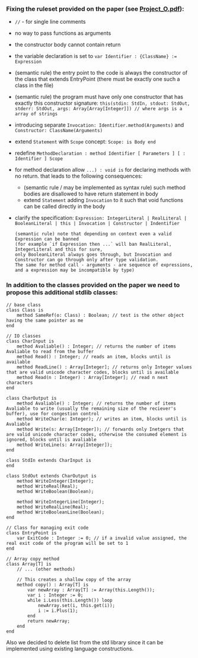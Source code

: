 ### Fixing the ruleset provided on the paper (see [Project_O.pdf](/Project_O.pdf)):

- `//` - for single line comments
- no way to pass functions as arguments
- the constructor body cannot contain return
- the variable declaration is set to `var Identifier : {ClassName} := Expression`
- (semantic rule) the entry point to the code is always the constructor of the class that extends EntryPoint (there must be exactly one such a class in the file)
- (semantic rule) the program must have only one constructor that has exactly this constructor signature:
    `this(stdin: StdIn, stdout: StdOut, stderr: StdOut, args: Array[Array[Integer]]) // where args is a array of strings`
- introducing separate `Invocation: Identifier.method(Arguments)` and `Constructor: ClassName(Arguments)`
- extend `Statement` with `Scope` concept: `Scope: is Body end`
- redefine `MethodDeclaration : method Identifier [ Parameters ] [ : Identifier ] Scope`
- for method declaration allow `...) : void is` for declaring methods with no return. that leads to the following consequences:
  - (semantic rule / may be implemented as syntax rule) such method bodies are disallowed to have return statement in body
  - extend `Statement` adding `Invocation` to it such that void functions can be called directly in the body
- clarify the specification: `Expression: IntegerLiteral | RealLiteral | BooleanLiteral | this | Invocation | Constructor | Indentifier`
      
      (semantic rule) note that depending on context even a valid Expression can be banned 
      (for example `if Expression then ...` will ban RealLiteral, IntegerLiteral and this for sure,
      only BooleanLiteral always goes through, but Invocation and Constructor can go through only after type validation.
      The same for method call - arguments - are sequence of expressions, and a expression may be incompatible by type)

### In addition to the classes provided on the paper we need to propose this additional stdlib classes:

```
// base class
class Class is
    method SameRef(o: Class) : Boolean; // test is the other object having the same pointer as me
end
```

```
// IO classes
class CharInput is
    method Avaliable() : Integer; // returns the number of items Avaliable to read from the buffer
    method Read() : Integer; // reads an item, blocks until is available
    method ReadLine() : Array[Integer]; // returns only Integer values that are valid unicode character codes, blocks until is available
    method Read(n : Integer) : Array[Integer]; // read n next characters
end

class CharOutput is
    method Avaliable() : Integer; // returns the number of items Avaliable to write (usually the remaining size of the reciever's buffer), use for congestion control
    method WriteChar(e: Integer); // writes an item, blocks until is Avaliable
    method Write(s: Array[Integer]); // forwards only Inetgers that are valid unicode character codes, otherwise the consumed element is ignored, blocks until is avaliable
    method WriteLine(s: Array[Integer]);
end

class StdIn extends CharInput is
end

class StdOut extends CharOutput is
    method WriteInteger(Integer);
    method WriteReal(Real);
    method WriteBoolean(Boolean);

    method WriteIntegerLine(Integer);
    method WriteRealLine(Real);
    method WriteBooleanLine(Boolean);
end
```

```
// Class for managing exit code
class EntryPoint is
    var ExitCode : Integer := 0; // if a invalid value assigned, the real exit code of the program will be set to 1
end
```

```
// Array copy method
class Array[T] is
    // ... (other methods)

    // This creates a shallow copy of the array
    method copy() : Array[T] is
    	var newArray : Array[T] := Array(this.Length());
    	var i : Integer := 0;
    	while i.Less(this.Length()) loop
        	newArray.set(i, this.get(i));
        	i := i.Plus(1);
    	end
	    return newArray;
    end
end
```

Also we decided to delete list from the std library since it can be implemented using existing language constructions.
